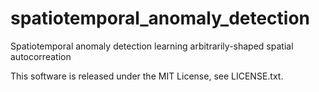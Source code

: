 # spatiotemporal_anomaly_detection
Spatiotemporal anomaly detection learning arbitrarily-shaped spatial autocorreation

This software is released under the MIT License, see LICENSE.txt.
